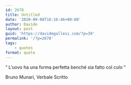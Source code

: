 ```yaml
---
id: 2678
title: Untitled
date: '2020-09-08T16:16:46+00:00'
author: Davide
layout: post
guid: 'https://davidegallesi.com/?p=39'
permalink: '/?p=2678'
tags:
    - quotes
format: quote
---
```


“ L’uovo ha una forma perfetta benché sia fatto col culo ”

Bruno Munari, Verbale Scritto